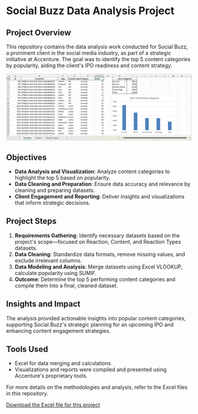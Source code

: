 # Social Buzz Data Analysis Project

## Project Overview
This repository contains the data analysis work conducted for Social Buzz, a prominent client in the social media industry, as part of a strategic initiative at Accenture. The goal was to identify the top 5 content categories by popularity, aiding the client's IPO readiness and content strategy.

[![Project Screenshot](https://github.com/danartech/Social-Buzz-Data-Analysis-Project/blob/main/Social%20Buzz%20Screenshot.png)](https://github.com/danartech/Social-Buzz-Data-Analysis-Project/blob/main/Social%20Buzz%20Screenshot.png)

## Objectives
- **Data Analysis and Visualization**: Analyze content categories to highlight the top 5 based on popularity.
- **Data Cleaning and Preparation**: Ensure data accuracy and relevance by cleaning and preparing datasets.
- **Client Engagement and Reporting**: Deliver insights and visualizations that inform strategic decisions.

## Project Steps
1. **Requirements Gathering**: Identify necessary datasets based on the project's scope—focused on Reaction, Content, and Reaction Types datasets.
2. **Data Cleaning**: Standardize data formats, remove missing values, and exclude irrelevant columns.
3. **Data Modeling and Analysis**: Merge datasets using Excel VLOOKUP, calculate popularity using SUMIF.
4. **Outcome**: Determine the top 5 performing content categories and compile them into a final, cleaned dataset.

## Insights and Impact
The analysis provided actionable insights into popular content categories, supporting Social Buzz's strategic planning for an upcoming IPO and enhancing content engagement strategies.

## Tools Used
- Excel for data merging and calculations
- Visualizations and reports were compiled and presented using Accenture's proprietary tools.

For more details on the methodologies and analysis, refer to the Excel files in this repository.

[Download the Excel file for this project](https://github.com/danartech/Social-Buzz-Data-Analysis-Project/blob/main/Social_Buzz_Data_Analysis_Final%20Results.xlsx)
